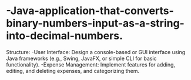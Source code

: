 # -Java-application-that-converts-binary-numbers-input-as-a-string-into-decimal-numbers.
Structure:      -User Interface: Design a console-based or GUI interface using Java frameworks (e.g., Swing, JavaFX, or simple CLI for basic functionality).      -Expense Management: Implement features for adding, editing, and deleting expenses, and categorizing them.       
